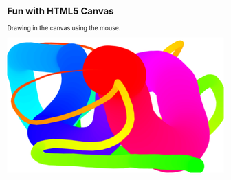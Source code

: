 ## Fun with HTML5 Canvas

Drawing in the canvas using the mouse.

![Javacript 30 Challenge](../resources/08_fun_with_html5_canvas.png)